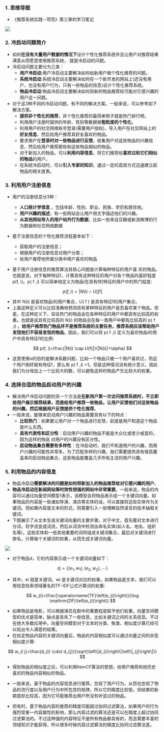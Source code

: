 ### 1. 思维导图

- 《推荐系统实践--项亮》第三章的学习笔记

![](https://blog-1258986886.cos.ap-beijing.myqcloud.com/%E6%8E%A8%E8%8D%90%E7%B3%BB%E7%BB%9F%E5%AD%A6%E4%B9%A0/12-1.png)

### 2. 冷启动问题简介

- 如何**在没有大量用户数据的情况下**设计个性化推荐系统并且让用户对推荐结果满意从而愿意使用推荐系统， 就是冷启动的问题。
- 冷启动问题主要分为三类：
  - **用户冷启动**:用户冷启动主要解决如何给新用户做个性化推荐的问题。
  - **系统冷启动**:系统冷启动主要解决如何在一个新开发的网站上(还没有用户，也没有用户行为，只有一些物品的信息)设计个性化推荐系统。
  - **物品冷启动**:物品冷启动主要解决如何将新的物品推荐给可能对它感兴趣的用户这一问题。
- 对于这3种不同的冷启动问题，有不同的解决方案。一般来说，可以参考如下解决方案。
  - **提供非个性化的推荐**，非个性化推荐的最简单例子就是热门排行榜。
  - 利用用户注册时提供的年龄、性别等数据做**粗粒度的个性化**。
  - 利用用户的社交网络账号登录(需要用户授权)，导入用户在社交网站上的**好友信息**，然后给用户推荐其好友喜欢的物品。
  - 要求用户在**登录时对一些物品进行反馈**，收集用户对这些物品的兴趣信息，然后给用户推荐那些和这些物品相似的物品。
  - 对于新加入的物品，可以**利用内容信息**，将它们推荐给**喜欢过和它们相似的物品**的用户。
  - 在系统冷启动时，可以**引入专家的知识**，通过一定的高效方式迅速建立起物品的相关度表。

### 3. 利用用户注册信息

- 用户的注册信息分3种：
  - **人口统计学信息** ，包括年龄、性别、职业、民族、学历和居住地。
  - **用户兴趣的描述**，有一些网站会让用户用文字描述他们的兴趣。
  - **从其他网站导入的用户站外行为数据**，比如一些来自豆瓣或新浪微博的行为数据和社交网络数据
- 基于注册信息的个性化推荐流程基本如下：
  - 获取用户的注册信息；
  - 根据用户的注册信息对用户分类；
  - 给用户推荐他所属分类中用户喜欢的物品

- 基于用户注册信息的推荐算法其核心问题是计算每种特征的用户喜 欢的物品。也就是说，对于每种特征f，计算具有这种特征的用户对各个物品的喜好程度p(f, i)。p( f ,i) 可以简单地定义为物品i在具有f的特征的用户中的热门程度:

$$
p(f, i)=|N(i) \cap U(f)|
$$

- 其中 N(i) 是喜欢物品i的用户集合，U( f ) 是具有特征f的用户集合。 
- 上面这种定义可以比较准确地预测具有某种特征的用户是否喜欢某个物品。但是，在这种定义下，往往热门的物品会在各种特征的用户中都具有比较高的权重。也就是说具有比较高的 N(i) 的物品会在每一类用户中都有比较高的 p( f ,i) 。**给用户推荐热门物品并不是推荐系统的主要任务，推荐系统应该帮助用户发现他们不容易发现的物品**。因此，我们可以将 p( f ,i) 定义为喜欢物品i的用户中具有特征f的比例:

$$
p(f, i)=\frac{|N(i) \cap U(f)|}{|N(i)|+\alpha}
$$

- 这里使用α的目的是解决系数问题，比如一个物品只被一个用户喜欢过，而这个用户刚好就有特征f，那么有 p( f ,i) =1。但是这种情况没有统计意义，因此我们为分母加上一个比较大的数，可以避免这样的物品产生比较大的权重。

### 4. 选择合适的物品启动用户的兴趣

- 解决用户冷启动问题的另一个方法是**在新用户第一次访问推荐系统时，不立即给用户展示推荐结果，而是给用户推荐一些物品，让用户反馈他们对这些物品的兴趣，然后根据用户反馈提供个性化推荐**。
- 一般来说，能够来启动用户兴趣的物品需要具有以下的特点：
  - **比较热门**：如果要让用户对一个物品进行反馈，前提是用户知道这个物品是什么东西。
  - **具有代表性和区分性**：启动用户兴趣的物品不能是大众化或老少咸宜的，因为这样的物品 对用户的兴趣没有区分性。
  - **启动物品集合需要有多样性**：在冷启动时，我们不知道用户的兴趣，而用户兴趣的可能性非常多，为了匹配多样的兴趣，我们需要提供具有很高覆盖率的启动物品集合，这些物品能覆盖几乎所有主流的用户兴趣。

### 5. 利用物品的内容信息

- 物品冷启动**需要解决的问题是如何将新加入的物品推荐给对它感兴趣的用户**。
- **物品冷启动在新闻网站等时效性很强的网站中非常重要**。一般来说，物品的内容可以通过向量空间模型1表示，该模型会将物品表示成一个关键词向量。如果物品的内容是一些诸如导演、演员等实体的话，可以直接将这些实体作为关键词。但如果内容是文本的形式，则需要引入一些理解自然语言的技术抽取关键词。
- 下图展示了从文本生成关键词向量的主要步骤。对于中文，首先要对文本进行分词，将字流变成词流，然后从词流中检测出命名实体(如人名、地名、组织名等)，这些实体和一些其他重要的词将组成关键词集合，最后对关键词进行排名，计算每个关键词的权重，从而生成关键词向量。

![](https://blog-1258986886.cos.ap-beijing.myqcloud.com/%E6%8E%A8%E8%8D%90%E7%B3%BB%E7%BB%9F%E5%AD%A6%E4%B9%A0/12-2.png)

- 对于物品d，它的内容表示成一个关键词向量如下：

$$
d_{i}=\left\{\left(e_{1}, w_{1}\right),\left(e_{2}, w_{2}\right), \cdots\right\}
$$

- 其中，ei 就是关键词，wi 是关键词对应的权重。如果物品是文本，我们可以用信息检索领域著名的TF-IDF公式计算词的权重:

$$
w_{i}=\frac{\operatorname{TF}\left(e_{i}\right)}{\log \mathrm{DF}\left(e_{i}\right)}
$$

- 如果物品是电影，可以根据演员在剧中的重要程度赋予他们权重。向量空间模型的优点是简单，缺点是丢失了一些信息，比如关键词之间的关系信息。不过在绝大多数应用中，向量空间模型对于文本的分类、聚类、相似度计算已经可以给出令人满意的结果。
- 在给定物品内容的关键词向量后，物品的内容相似度可以通过向量之间的余弦相似度计算:

$$
w_{i j}=\frac{d_{i} \cdot d_{j}}{\sqrt{\left\|d_{i}\right\|\left\|_{j}\right\|}}
$$

- 得到物品的相似度之后，可以利用ItemCF算法的思想，给用户推荐和他历史喜欢的物品内容相似的物品。

- 一般来说，基于物品的内容信息进行推荐，忽视了用户行为，从而也忽视了物品的流行度以及用户行为中所包含的规律，所以它的精度比较低，但结果的新颖度却比较高，因为它可能推荐出用户所没有听说过的物品。
- 但有时，基于物品内容的推荐的精度可能超过协同过滤算法，如果用户的行为强烈受某一内容属性的影响，那么内容过滤的算法还是可以在精度上超过协同过滤算法的。不过这种强的内容特征不是所有物品都具有的，而且需要丰富的领域知识才能获得，所以很多时候内容过滤算法的精度比协同过滤算法差。